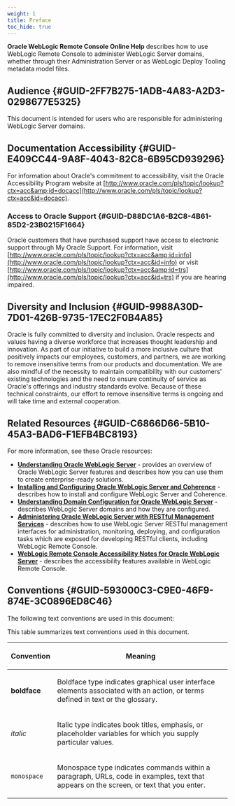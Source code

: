 ```yaml
---
weight: 1
title: Preface
toc_hide: true
---
```




**Oracle WebLogic Remote Console Online Help** describes how to use WebLogic Remote Console to administer WebLogic Server domains, whether through their Administration Server or as WebLogic Deploy Tooling metadata model files.

## Audience {#GUID-2FF7B275-1ADB-4A83-A2D3-0298677E5325}

This document is intended for users who are responsible for administering WebLogic Server domains.

## Documentation Accessibility {#GUID-E409CC44-9A8F-4043-82C8-6B95CD939296}

For information about Oracle's commitment to accessibility, visit the Oracle Accessibility Program website at [http://www.oracle.com/pls/topic/lookup?ctx=acc&amp;id=docacc](http://www.oracle.com/pls/topic/lookup?ctx=acc&id=docacc).

### Access to Oracle Support {#GUID-D88DC1A6-B2C8-4B61-85D2-23B0215F1664}

Oracle customers that have purchased support have access to electronic support through My Oracle Support. For information, visit [http://www.oracle.com/pls/topic/lookup?ctx=acc&amp;id=info](http://www.oracle.com/pls/topic/lookup?ctx=acc&id=info) or visit [http://www.oracle.com/pls/topic/lookup?ctx=acc&amp;id=trs](http://www.oracle.com/pls/topic/lookup?ctx=acc&id=trs) if you are hearing impaired.

## Diversity and Inclusion {#GUID-9988A30D-7D01-426B-9735-17EC2F0B4A85}

Oracle is fully committed to diversity and inclusion. Oracle respects and values having a diverse workforce that increases thought leadership and innovation. As part of our initiative to build a more inclusive culture that positively impacts our employees, customers, and partners, we are working to remove insensitive terms from our products and documentation. We are also mindful of the necessity to maintain compatibility with our customers' existing technologies and the need to ensure continuity of service as Oracle's offerings and industry standards evolve. Because of these technical constraints, our effort to remove insensitive terms is ongoing and will take time and external cooperation.

## Related Resources {#GUID-C6866D66-5B10-45A3-BAD6-F1EFB4BC8193}

For more information, see these Oracle resources:

-   [**Understanding Oracle WebLogic Server**](https://docs.oracle.com/pls/topic/lookup?ctx=en/middleware/fusion-middleware/weblogic-remote-console/administer&id=INTRO-GUID-64D4DCDA-3F25-4A5E-B658-EEB6170AFD85) - provides an overview of Oracle WebLogic Server features and describes how you can use them to create enterprise-ready solutions.
-   [**Installing and Configuring Oracle WebLogic Server and Coherence**](https://docs.oracle.com/pls/topic/lookup?ctx=en/middleware/fusion-middleware/weblogic-remote-console/administer&id=WLSIG-GUID-458885D0-B7E0-437F-866F-7EA6BA1B7BCC) - describes how to install and configure WebLogic Server and Coherence.
-   [**Understanding Domain Configuration for Oracle WebLogic Server**](https://docs.oracle.com/pls/topic/lookup?ctx=en/middleware/fusion-middleware/weblogic-remote-console/administer&id=DOMCF-GUID-50BEA966-51FB-4DFE-A6B1-BC33F62040DD) - describes WebLogic Server domains and how they are configured.
-   [**Administering Oracle WebLogic Server with RESTful Management Services**](https://docs.oracle.com/pls/topic/lookup?ctx=en/middleware/fusion-middleware/weblogic-remote-console/administer&id=WLRUR-GUID-EB47ABC3-E937-4027-98CD-F60735403B10) - describes how to use WebLogic Server RESTful management interfaces for administration, monitoring, deploying, and configuration tasks which are exposed for developing RESTful clients, including WebLogic Remote Console.
-   [**WebLogic Remote Console Accessibility Notes for Oracle WebLogic Server**](https://docs.oracle.com/pls/topic/lookup?ctx=en/middleware/fusion-middleware/weblogic-remote-console/administer&id=CSLAC-GUID-AA58EF34-2193-4A2E-9684-70C5FEFC105F) - describes the accessibility features available in WebLogic Remote Console.

## Conventions {#GUID-593000C3-C9E0-46F9-874E-3C0896ED8C46}

The following text conventions are used in this document:



<table>
                     <span>This table summarizes text conventions used in this document.</span>
                     <thead>
                        <tr>
                           <th id="d46235e268">
                              <p>Convention</p>
                           </th>
                           <th id="d46235e271">
                              <p>Meaning</p>
                           </th>
                        </tr>
                     </thead>
                     <tbody>
                        <tr>
                           <td>
                              <p>
                                 <strong>boldface</strong>
                              </p>
                           </td>
                           <td>
                              <p>Boldface type indicates graphical user interface elements associated with an action, or terms defined in text or the glossary.</p>
                           </td>
                        </tr>
                        <tr>
                           <td>
                              <p>
                                 <em>italic</em>
                              </p>
                           </td>
                           <td>
                              <p>Italic type indicates book titles, emphasis, or placeholder variables for which you supply particular values.</p>
                           </td>
                        </tr>
                        <tr>
                           <td>
                              <p>
                                 <code>monospace</code>
                              </p>
                           </td>
                           <td>
                              <p>Monospace type indicates commands within a paragraph, URLs, code in examples, text that appears on the screen, or text that you enter.</p>
                           </td>
                        </tr>
                     </tbody>
                  </table>




